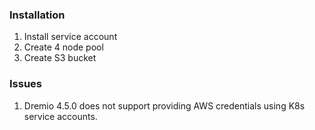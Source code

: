 ### Installation
1. Install service account
1. Create 4 node pool
1. Create S3 bucket

### Issues
1. Dremio 4.5.0 does not support providing AWS credentials using K8s service accounts.


 

